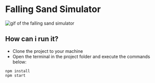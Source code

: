 # Falling Sand Simulator

![gif of the falling sand simulator](https://i.imgur.com/2XwjPhn.gif 'Sand Simulator preview')

## How can i run it?

- Clone the project to your machine
- Open the terminal in the project folder and execute the commands below:

```
npm install
npm start
```
